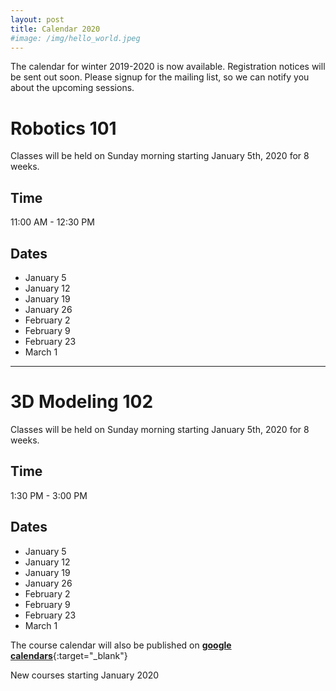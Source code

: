 ```yaml
---
layout: post
title: Calendar 2020
#image: /img/hello_world.jpeg
---
```


The calendar for winter 2019-2020 is now available. Registration notices will be sent out soon. Please signup for the mailing list, so we can notify you about the upcoming sessions.

# Robotics 101

Classes will be held on Sunday morning starting January 5th, 2020 for 8 weeks.

## Time
11:00 AM - 12:30 PM

## Dates
 * January 5
 * January 12
 * January 19
 * January 26
 * February 2
 * February 9  
 * February 23
 * March 1

---

# 3D Modeling 102

Classes will be held on Sunday morning starting January 5th, 2020 for 8 weeks.

## Time
 1:30 PM - 3:00 PM

## Dates
  * January 5
  * January 12
  * January 19
  * January 26
  * February 2
  * February 9  
  * February 23
  * March 1

The course calendar will also be published on [**google calendars**](https://calendar.google.com/calendar/embed?src=i8vo8ckjo8tcg0k42turtht4ts%40group.calendar.google.com&ctz=America%2FNew_York){:target="_blank"}

New courses starting January 2020
